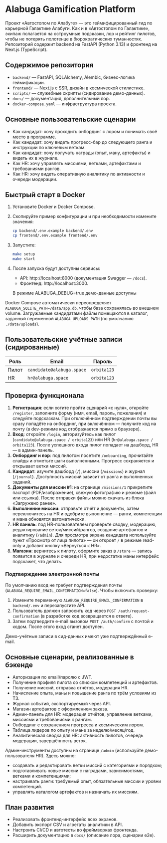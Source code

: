 # Alabuga Gamification Platform

Проект «Автостопом по Алабуге» — это геймифицированный гид по карьерной Галактике Алабуги. Как и в «Автостопом по Галактике», экипаж полагается на остроумные подсказки, лор и рейтинг пилотов, чтобы не потерять полотенце в бюрократических туманностях. Репозиторий содержит backend на FastAPI (Python 3.13) и фронтенд на Next.js (TypeScript).

## Содержимое репозитория

- `backend/` — FastAPI, SQLAlchemy, Alembic, бизнес-логика геймификации.
- `frontend/` — Next.js с SSR, дизайн в космической стилистике.
- `scripts/` — служебные скрипты (сидирование демо-данных).
- `docs/` — документация, дополнительный лор.
- `docker-compose.yaml` — инфраструктура проекта.

## Основные пользовательские сценарии

- Как кандидат: хочу проходить онбординг с лором и понимать своё место в программе.
- Как кандидат: хочу видеть прогресс-бар до следующего ранга и инструкции по ключевым веткам.
- Как кандидат: хочу получать награды (опыт, ману, артефакты) и видеть их в журнале.
- Как HR: хочу управлять миссиями, ветками, артефактами и требованиями рангов.
- Как HR: хочу видеть оперативную аналитику по активности и очереди модерации.

## Быстрый старт в Docker

1. Установите Docker и Docker Compose.
2. Скопируйте пример конфигурации и при необходимости измените значения:
   ```bash
   cp backend/.env.example backend/.env
   cp frontend/.env.example frontend/.env
   ```
3. Запустите:
   ```bash
   make setup
   make start
   ```
4. После запуска будут доступны сервисы:
   - API: http://localhost:8000 (документация Swagger — `/docs`).
   - Фронтенд: http://localhost:3000.

   В режиме ALABUGA_DEBUG=true демо-данные доступны

Docker Compose автоматически переопределяет `ALABUGA_SQLITE_PATH=/data/app.db`, чтобы база сохранялась во внешнем volume. Загружаемые кандидатами файлы помещаются в каталог, заданный переменной `ALABUGA_UPLOADS_PATH` (по умолчанию `./data/uploads`).

## Пользовательские учётные записи (сидированные)

| Роль | Email | Пароль |
| --- | --- | --- |
| Пилот | `candidate@alabuga.space` | `orbita123` |
| HR | `hr@alabuga.space` | `orbita123` |

## Проверка функционала

1. **Регистрация**: если хотите пройти сценарий «с нуля», откройте `/register`, заполните форму (имя, email, пароль, пожелания) и следуйте подсказкам. При отключённом подтверждении почты вы сразу попадёте на онбординг, при включённом — получите код на почту (в dev-режиме код отображается прямо в браузере).
2. **Вход**: откройте `/login`, авторизуйтесь как пилот (`candidate@alabuga.space / orbita123`) или HR (`hr@alabuga.space / orbita123`). После успешного входа пилот попадает на дашборд, HR — в админ-панель.
3. **Онбординг и лор**: под пилотом посетите `/onboarding`, прочитайте слайды и отметьте шаги выполненными. Прогресс сохраняется и открывает ветки миссий.
4. **Кандидат**: изучите дашборд (`/`), миссии (`/missions`) и журнал (`/journal`). Доступность миссий зависит от ранга и выполненных заданий.
5. **Документы для миссии #1**: на странице `/missions/1` прикрепите паспорт (PDF/изображение), свежую фотографию и резюме (файл или ссылка). После отправки файлы можно скачать из блока «Загружено ранее».
6. **Выполнение миссии**: отправьте отчёт и документы, затем переключитесь на HR и одобрите выполнение — ранги, компетенции и мана обновятся автоматически.
7. **HR панель**: под HR-пользователем проверьте сводку, модерацию, редактирование веток/миссий/рангов, создание артефактов и аналитику (`/admin`). Для просмотра экрана кандидата используйте пункт «Просмотр от лица пилота» — он откроет `/` в режиме read-only и добавит кнопку «Вернуться к HR».
8. **Магазин**: вернитесь к пилоту, оформите заказ в `/store` — запись появится в журнале и очереди HR; при недостатке маны интерфейс подскажет, что делать.

### Подтверждение электронной почты

По умолчанию вход не требует подтверждения почты (`ALABUGA_REQUIRE_EMAIL_CONFIRMATION=false`).
Чтобы включить проверку:

1. Измените переменную `ALABUGA_REQUIRE_EMAIL_CONFIRMATION` в `backend/.env` и перезапустите API.
2. Пользователь должен запросить код через `POST /auth/request-confirmation` (в разработке код возвращается в ответе).
3. Затем подтвердите e-mail вызовом `POST /auth/confirm` с почтой и кодом. После этого вход станет доступен.

Демо-учётные записи в сид-данных имеют уже подтверждённый e-mail.

## Основные сценарии, реализованные в бэкенде

- Авторизация по email/паролю с JWT.
- Получение профиля пилота со списком компетенций и артефактов.
- Получение миссий, отправка отчётов, модерация HR.
- Начисление опыта, маны и повышение ранга по трём условиям из ТЗ.
- Журнал событий, экспортируемый через API.
- Магазин артефактов с оформлением заказа.
- Админ-панель для HR: модерация отчётов, управление ветками, миссиями и требованиями к рангам.
- Онбординг с сохранением прогресса и космическим лором.
- Таблица лидеров по опыту и мане за неделю/месяц/год.
- Аналитическая сводка для HR: активность пилотов, очередь модерации, завершённость веток.

Админ-инструменты доступны на странице `/admin` (используйте демо-пользователя HR). Здесь можно:

- создавать и редактировать ветки миссий с категориями и порядком;
- подготавливать новые миссии с наградами, зависимостями, ветками и компетенциями;
- настраивать ранги: требуемый опыт, обязательные миссии и уровни компетенций.
- управлять каталогом артефактов и назначать их миссиям.

## План развития

- Реализовать фронтенд-интерфейс всех экранов.
- Добавить экспорт CSV и агрегаты аналитики в API.
- Настроить CI/CD и автотесты во фреймворках фронтенда.
- Расширить документацию в `docs/` (описание лора, сценарии e2e).
